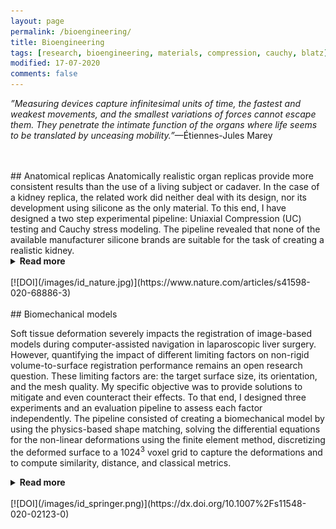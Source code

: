 ```yaml
---
layout: page
permalink: /bioengineering/
title: Bioengineering
tags: [research, bioengineering, materials, compression, cauchy, blatz]
modified: 17-07-2020
comments: false
---
```


_”Measuring devices capture infinitesimal units of time, the fastest and weakest movements, and the smallest variations of forces cannot escape them. They penetrate the intimate function of the organs where life seems to be translated by unceasing mobility.”_—Étiennes-Jules Marey

<br/>
<br/>
## Anatomical replicas
Anatomically realistic organ replicas provide more consistent results than the use of a living subject or cadaver. 
In the case of a kidney replica, the related work did neither deal with its design, nor its development using silicone as the only material.
To this end, I have designed a two step experimental pipeline: Uniaxial Compression (UC) testing and Cauchy stress modeling.
The pipeline revealed that none of the available manufacturer silicone brands are suitable for the task of creating a realistic kidney.
<details><summary><b>Read more</b></summary>
<p>
The main findings were: 
(1) the silicones advertised as corresponding to the target ranges of elastic properties of a human kidney do not fall within the required target compression moduli,
(2) the data we’ve shared showcases less variability and uncertainty (inc. low (E1) and high (E2) strain moduli), 
(3) the E(max) occurs at a much later stage, 
(4) the maximal reachable stress of the tested silicone mixtures is larger than literature-based reports, and
(5) the parameters characterizing the nonlinear elastic model of the silicone mixtures are made available for the purpose of nonlinear finite element simulation of an entire kidney. Altogether these results provide a reference for future work concerned by designing organ replicas.
</p><p>
All measured and curated data from the UC testing and the source code for the Cauchy stress modeling and technical validation are openly available at the <a href='https://archive.materialscloud.org/record/327'>Materials Cloud Archive</a>. A `<a href='https://bioengineeringcommunity.nature.com/posts/designing-anatomical-organ-replicas'>Behind the paper</a>’ post is published in <a href='https://bioengineeringcommunity.nature.com/channels/541-behind-the-paper'>Bioengineering</a>, a Nature Research Community section. 
</p>
</details>
<br/>
[![DOI](/images/id_nature.jpg)](https://www.nature.com/articles/s41598-020-68886-3)

<br/>
<br/>
## Biomechanical models

Soft tissue deformation severely impacts the registration of image-based models during computer-assisted navigation in laparoscopic liver surgery. 
However, quantifying the impact of different limiting factors on non-rigid volume-to-surface registration performance remains an open research question.
These limiting factors are: the target surface size, its orientation, and the mesh quality.
My specific objective was to provide solutions to mitigate and even counteract their effects.
To that end, I designed three experiments and an evaluation pipeline to assess each factor independently. 
The pipeline consisted of creating a biomechanical model by using the physics-based shape matching, solving the differential equations for the non-linear deformations using the finite element method, discretizing the deformed surface to a 1024<sup>3</sup> voxel grid to capture the deformations and to compute similarity, distance, and classical metrics.
<details><summary><b>Read more</b></summary>
<p>
Using the Hausdorff distance, I reported a statistical significance for the different partial surfaces used for registration. 
With the help of the evaluation pipeline and a sensitivity analysis, I found that removing non-manifold geometry and improving the mesh quality noise resulted in better registration performance.
Another important result is redefining the state of the art available surface size from 20 to 16.5% to successfully register the bioomechanical model.
The different strategies restricted the limiting factors and improved registration results. 
</p>
</details>
<br/>
[![DOI](/images/id_springer.png)](https://dx.doi.org/10.1007%2Fs11548-020-02123-0)
